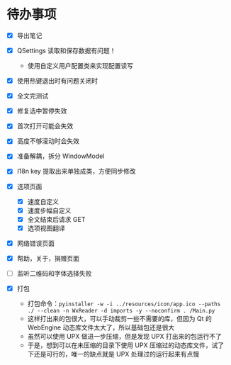 # 待办事项

- [x] 导出笔记

- [x] QSettings 读取和保存数据有问题！
    - 使用自定义用户配置类来实现配置读写

- [x] 使用热键退出时有问题关闭时

- [x] 全文完测试

- [x] 修复选中暂停失效

- [x] 首次打开可能会失效

- [x] 高度不够滚动时会失效

- [x] 准备解耦，拆分 WindowModel

- [x] I18n key 提取出来单独成类，方便同步修改

- [x] 选项页面
    - [x] 速度自定义
    - [x] 速度步幅自定义
    - [x] 全文结束后请求 GET
    - [x] 选项视图翻译

- [x] 网络错误页面

- [x] 帮助，关于，捐赠页面

- [ ] 监听二维码和字体选择失败

- [x] 打包
  - 打包命令：`pyinstaller -w -i ../resources/icon/app.ico --paths ./ --clean -n WxReader -d imports -y --noconfirm .
    /Main.py`
  - 这样打出来的包很大，可以手动裁剪一些不需要的库，但因为 Qt 的 WebEngine 动态库文件太大了，所以基础包还是很大
  - 虽然可以使用 UPX 做进一步压缩，但是发现 UPX 打出来的包运行不了
  - 于是，想到可以在未压缩的目录下使用 UPX 压缩过的动态库文件，试了下还是可行的，唯一的缺点就是 UPX 处理过的运行起来有点慢
